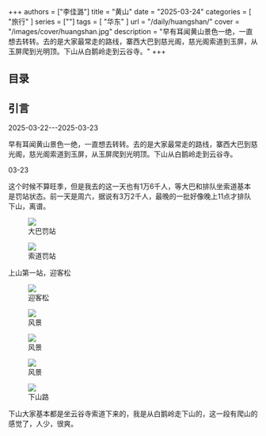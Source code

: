 +++
authors = ["李佳潞"]
title = "黄山"
date = "2025-03-24"
categories = [
    "旅行"
]
series = [""]
tags = [
    "华东"
]
url = "/daily/huangshan/"
cover = "/images/cover/huangshan.jpg"
description = "早有耳闻黄山景色一绝，一直想去转转。去的是大家最常走的路线，寨西大巴到慈光阁，慈光阁索道到玉屏，从玉屏爬到光明顶。下山从白鹅岭走到云谷寺。"
+++
<!DOCTYPE html>
<html lang="zh-CN">
<head>
    <meta charset="UTF-8">
    <meta name="viewport" content="width=device-width, initial-scale=1.0">
    <link rel="stylesheet" href="/assets/css/styles.css">
    <script src="/assets/js/toc.js"></script>    
</head>
<body>
    <article>
        <nav>
            <h2>目录</h2>
            <ul id="toc">
                <!-- 目录项会在这里动态生成 -->
            </ul>
        </nav>
        <section>
            <h2>引言</h2>
            <p>2025-03-22---2025-03-23</p>
            <p>         早有耳闻黄山景色一绝，一直想去转转。去的是大家最常走的路线，寨西大巴到慈光阁，慈光阁索道到玉屏，从玉屏爬到光明顶。下山从白鹅岭走到云谷寺。</p>
        </section>
        <section>
            <p>03-23 <i class="fas fa-sun"></i></p>
            <p>         这个时候不算旺季，但是我去的这一天也有1万6千人，等大巴和排队坐索道基本是罚站状态。前一天是周六，据说有3万2千人，最晚的一批好像晚上11点才排队下山，离谱。</p>
            <div class="container">
                <div class="image">
                    <figure>
                        <a data-fancybox="gallery" href="https://cdn.heirenlop.com/daily-record/huangshan1.jpg">
    <img src="https://cdn.heirenlop.com/daily-record/huangshan1.jpg" loading="lazy">
</a>
                        <figcaption>大巴罚站</figcaption>
                    </figure>
                </div>
            </div>
            <div class="container">
                <div class="image">
                    <figure>
                        <a data-fancybox="gallery" href="https://cdn.heirenlop.com/daily-record/huangshan2.jpg">
    <img src="https://cdn.heirenlop.com/daily-record/huangshan2.jpg" loading="lazy">
</a>
                        <figcaption>索道罚站</figcaption>
                    </figure>
                </div>
            </div>
        </section>
        <section>
            <div class="container">
                <p class="text">上山第一站，迎客松</p>
                <div class="image">
                    <figure>
                        <a data-fancybox="gallery" href="https://cdn.heirenlop.com/daily-record/huangshan3.jpg">
    <img src="https://cdn.heirenlop.com/daily-record/huangshan3.jpg" loading="lazy">
</a>
                        <figcaption>迎客松</figcaption>
                    </figure>
                </div>
            </div>
        </section>
        <section>
            <div class="container">
                <div class="image">
                    <figure>
                        <a data-fancybox="gallery" href="https://cdn.heirenlop.com/daily-record/huangshan4.jpg">
    <img src="https://cdn.heirenlop.com/daily-record/huangshan4.jpg" loading="lazy">
</a>
                        <figcaption>风景</figcaption>
                    </figure>
                </div>
        </section>
        <section>
            <div class="container">
                <div class="image">
                    <figure>
                        <a data-fancybox="gallery" href="https://cdn.heirenlop.com/daily-record/huangshan5.jpg">
    <img src="https://cdn.heirenlop.com/daily-record/huangshan5.jpg" loading="lazy">
</a>
                        <figcaption>风景</figcaption>
                    </figure>
                </div>
        </section>
        <section>
            <div class="container">
                <div class="image">
                    <figure>
                        <a data-fancybox="gallery" href="https://cdn.heirenlop.com/daily-record/huangshan6.jpg">
    <img src="https://cdn.heirenlop.com/daily-record/huangshan6.jpg" loading="lazy">
</a>
                        <figcaption>风景</figcaption>
                    </figure>
                </div>
        </section>
        <section>
            <div class="container">
                <div class="image">
                    <figure>
                        <a data-fancybox="gallery" href="https://cdn.heirenlop.com/daily-record/huangshan7.jpg">
    <img src="https://cdn.heirenlop.com/daily-record/huangshan7.jpg" loading="lazy">
</a>
                        <figcaption>下山路</figcaption>
                    </figure>
                </div>
                <p class="text">下山大家基本都是坐云谷寺索道下来的，我是从白鹅岭走下山的，这一段有爬山的感觉了，人少，很爽。</p>
            </div>
        </section>
    </article>
</body>
</html>
